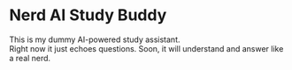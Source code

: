 # Nerd AI Study Buddy

This is my dummy AI-powered study assistant.  
Right now it just echoes questions. Soon, it will understand and answer like a real nerd.
